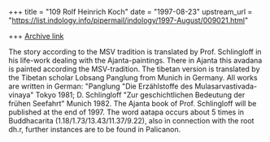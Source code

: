 +++
title = "109 Rolf Heinrich Koch"
date = "1997-08-23"
upstream_url = "https://list.indology.info/pipermail/indology/1997-August/009021.html"

+++
[Archive link](https://list.indology.info/pipermail/indology/1997-August/009021.html)

The story according to the MSV tradition is translated by Prof. Schlingloff in 
his life-work dealing with the Ajanta-paintings. There in Ajanta this avadana 
is painted according the MSV-tradition. The tibetan version is translated by 
the Tibetan scholar Lobsang Panglung from Munich in Germany. All works are 
written in German: "Panglung "Die Erzählstoffe des Mulasarvastivada-vinaya" 
Tokyo 1981; D. Schlingloff "Zur geschichtlichen Bedeutung der frühen Seefahrt" 
Munich 1982. The Ajanta book of Prof. Schlingloff will be published at the end 
of 1997.
The word aatapa occurs about 5 times in Buddhacarita 
(1.18/1.73/13.43/11.37/9.22), also in connection with the root dh.r, further 
instances are to be found in Palicanon.




